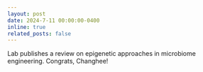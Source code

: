 ```yaml
---
layout: post
date: 2024-7-11 00:00:00-0400
inline: true
related_posts: false
---
```


Lab publishes a review on epigenetic approaches in microbiome engineering. Congrats, Changhee!
